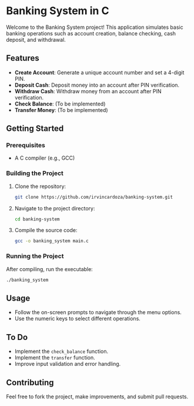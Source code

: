 # Banking System in C

Welcome to the Banking System project! This application simulates basic banking operations such as account creation, balance checking, cash deposit, and withdrawal.

## Features

- **Create Account**: Generate a unique account number and set a 4-digit PIN.
- **Deposit Cash**: Deposit money into an account after PIN verification.
- **Withdraw Cash**: Withdraw money from an account after PIN verification.
- **Check Balance**: (To be implemented)
- **Transfer Money**: (To be implemented)

## Getting Started

### Prerequisites

- A C compiler (e.g., GCC)

### Building the Project

1. Clone the repository:
    ```sh
    git clone https://github.com/irvincardoza/banking-system.git
    ```
2. Navigate to the project directory:
    ```sh
    cd banking-system
    ```
3. Compile the source code:
    ```sh
    gcc -o banking_system main.c
    ```

### Running the Project

After compiling, run the executable:
```sh
./banking_system
```

## Usage

- Follow the on-screen prompts to navigate through the menu options.
- Use the numeric keys to select different operations.

## To Do

- Implement the `check_balance` function.
- Implement the `transfer` function.
- Improve input validation and error handling.

## Contributing

Feel free to fork the project, make improvements, and submit pull requests.

